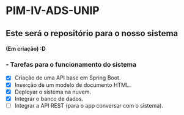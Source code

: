 # PIM-IV-ADS-UNIP
## Este será o repositório para o nosso sistema

#### (Em criação) :D

### - Tarefas para o funcionamento do sistema
- [X] Criação de uma API base em Spring Boot.
- [X] Inserção de um modelo de documento HTML.
- [X] Deployar o sistema na nuvem.
- [X] Integrar o banco de dados.
- [ ] Integrar a API REST (para o app conversar com o sistema).
